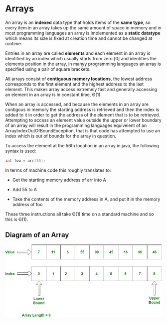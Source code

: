# Arrays

An array is an **indexed** data type that holds items of the **same type**, so every item in an array takes up the same amount of space in memory and in most programming languages an array is implemented as a **static datatype** which means its size is fixed at creation time and cannot be changed at runtime.

Entries in an array are called **elements** and each element in an array is identified by an index which usually starts from zero [0] and identifies the elements position in the array, in manyy programming languages an array is specified using a pair of square brackets.

All arrays consist of **contiguous memory locations**, the lowest address corresponds to the first element and the highest address to the last element. This makes array access extremely fast and generally accessing an element in an array is in constant time, Θ(1). 

When an array is accessed, and because the elements in an array are contigous in memory the starting address is retrieved and then the index is added to it in order to get the address of the element that is to be retrieved. Attempting to access an element value outside the upper or lower boundary of an array will result in the programming languages equivelent of an ArrayIndexOutOfBoundException, that is that code has attempted to use an index which is out of bounds for the array in question.

To access the element at the 56th location in an array in java, the following syntax is used:

```Java
int foo = arr[55];
```

In terms of machine code this roughly translates to:

* Get the starting memory address of arr into A

* Add 55 to A

* Take the contents of the memory address in A, and put it in the memory address of foo

These three instructions all take Θ(1) time on a standard machine and so this is Θ(1).

## Diagram of an Array

<p align="center">
  <img src="images/array.PNG">
</p>

